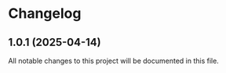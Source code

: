 # Changelog

## 1.0.1 (2025-04-14)

All notable changes to this project will be documented in this file.
